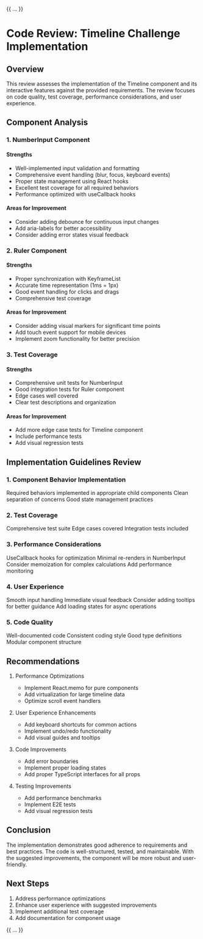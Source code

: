 {{ ... }}

# Code Review: Timeline Challenge Implementation

## Overview

This review assesses the implementation of the Timeline component and its interactive features against the provided requirements. The review focuses on code quality, test coverage, performance considerations, and user experience.

## Component Analysis

### 1. NumberInput Component

#### Strengths

- Well-implemented input validation and formatting
- Comprehensive event handling (blur, focus, keyboard events)
- Proper state management using React hooks
- Excellent test coverage for all required behaviors
- Performance optimized with useCallback hooks

#### Areas for Improvement

- Consider adding debounce for continuous input changes
- Add aria-labels for better accessibility
- Consider adding error states visual feedback

### 2. Ruler Component

#### Strengths

- Proper synchronization with KeyframeList
- Accurate time representation (1ms = 1px)
- Good event handling for clicks and drags
- Comprehensive test coverage

#### Areas for Improvement

- Consider adding visual markers for significant time points
- Add touch event support for mobile devices
- Implement zoom functionality for better precision

### 3. Test Coverage

#### Strengths

- Comprehensive unit tests for NumberInput
- Good integration tests for Ruler component
- Edge cases well covered
- Clear test descriptions and organization

#### Areas for Improvement

- Add more edge case tests for Timeline component
- Include performance tests
- Add visual regression tests

## Implementation Guidelines Review

### 1. Component Behavior Implementation

Required behaviors implemented in appropriate child components
Clean separation of concerns
Good state management practices

### 2. Test Coverage

Comprehensive test suite
Edge cases covered
Integration tests included

### 3. Performance Considerations

UseCallback hooks for optimization
Minimal re-renders in NumberInput
Consider memoization for complex calculations
Add performance monitoring

### 4. User Experience

Smooth input handling
Immediate visual feedback
Consider adding tooltips for better guidance
Add loading states for async operations

### 5. Code Quality

Well-documented code
Consistent coding style
Good type definitions
Modular component structure

## Recommendations

1. Performance Optimizations

   - Implement React.memo for pure components
   - Add virtualization for large timeline data
   - Optimize scroll event handlers

2. User Experience Enhancements

   - Add keyboard shortcuts for common actions
   - Implement undo/redo functionality
   - Add visual guides and tooltips

3. Code Improvements

   - Add error boundaries
   - Implement proper loading states
   - Add proper TypeScript interfaces for all props

4. Testing Improvements
   - Add performance benchmarks
   - Implement E2E tests
   - Add visual regression tests

## Conclusion

The implementation demonstrates good adherence to requirements and best practices. The code is well-structured, tested, and maintainable. With the suggested improvements, the component will be more robust and user-friendly.

## Next Steps

1. Address performance optimizations
2. Enhance user experience with suggested improvements
3. Implement additional test coverage
4. Add documentation for component usage

{{ ... }}
